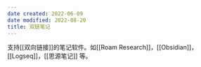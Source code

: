 ```yaml
---
date created: 2022-06-09
date modified: 2022-08-20
title: 双链笔记
---
```


支持[[双向链接]]的笔记软件。如[[Roam Research]]，[[Obsidian]]，[[Logseq]]，[[思源笔记]] 等。
